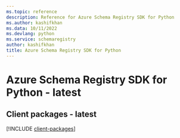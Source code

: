 ```yaml
---
ms.topic: reference
description: Reference for Azure Schema Registry SDK for Python
ms.author: kashifkhan
ms.data: 10/11/2022
ms.devlang: python
ms.service: schemaregistry
author: kashifkhan
title: Azure Schema Registry SDK for Python
---
```

# Azure Schema Registry SDK for Python - latest

## Client packages - latest
[!INCLUDE [client-packages](schema-registry-client-index.md)]